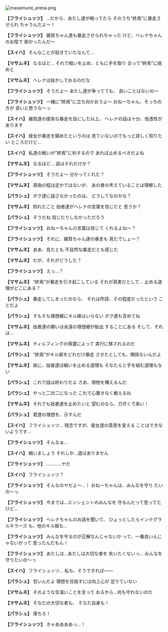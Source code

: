
![masamune_arena.png](../images/backgrounds/masamune_arena.png)

**【フライシュッツ】**
…だから、あたし達が戦ってたら
そのうち“終焉”に暴走させられ
ちゃうんだよ～！

**【フライシュッツ】**
雑賀ちゃん達も暴走させられちゃった
けど、ヘレナちゃんのお陰で
助かったんだ～

**【スイハ】**
そんなことが起きていたなんて…

**【マサムネ】**
なるほど…
それで戦いを止め、ともに手を取り
合って“終焉”に挑めと

**【マサムネ】**
ヘレナは抜かしておるのだな

**【フライシュッツ】**
そうだよ～
あたし達が争ってても、
良いことはないの～

**【フライシュッツ】**
一緒に“終焉”に立ち向かおうよ～
おねーちゃん、そっちの方が
良いと思うな～っ

**【スイハ】**
雑賀達の唐突な暴走を目にした以上、
ヘレナの話は十分、信憑性が
あります

**【スイハ】**
彼女が暴走を鎮めたというのは
見ていないのでもっと詳しく知りたい
ところだけど…

**【スイハ】**
私達の戦いが“終焉”に利するので
あれば止めるべきだよね

**【マサムネ】**
なるほど…
話はそれだけか？

**【フライシュッツ】**
そうだよ～
分かってくれた？

**【マサムネ】**
真偽の程は定かではないが、
あの者の考えていることは理解した

**【パラシュ】**
ボク達に話さなかったのは、
どうしてなのかな？

**【マサムネ】**
知れたこと
拙者達がヘレナの言葉を信じたと
思うか？

**【パラシュ】**
そうだね
信じたりしなかっただろう

**【フライシュッツ】**
おねーちゃんの言葉は信じて
くれるよね～？

**【フライシュッツ】**
それに、雑賀ちゃん達の暴走も
見たでしょ～？

**【マサムネ】**
ああ、見たとも
不自然な暴走だとも感じた

**【マサムネ】**
だが、それがどうした？

**【フライシュッツ】**
えっ…？

**【マサムネ】**
“終焉”が暴走を引き起こしている
それが真実だとして…
止める道理がどこにある？

**【パラシュ】**
暴走してしまったのなら、
それは所詮、その程度だったという
ことだよ

**【パラシュ】**
そもそも理想郷にキル姫はいらない
ボク達も含めてね

**【マサムネ】**
拙者達の願いは永遠の理想郷が船出
することにある
そして、それは…

**【マサムネ】**
ティルフィングの帰還によって
実行に移されるのだ

**【パラシュ】**
“終焉”がキル姫をどれだけ暴走
させたとしても、関係ないんだよ

**【マサムネ】**
故に、拙者達は戦いを止める道理も
そなたらと手を組む道理もない

**【パラシュ】**
これで話は終わりだよ
さあ、得物を構えるんだ

**【パラシュ】**
やっと二対二になった
これで心置きなく戦えるね

**【マサムネ】**
それでも拙者達を止めたいと
望むのなら、力尽くで来い！

**【パラシュ】**
君達の理想を、示すんだ

**【スイハ】**
フライシュッツ…
残念ですが、彼女達の意思を変える
ことはできないようです…

**【フライシュッツ】**
そんなぁ…

**【スイハ】**
戦いましょう
それしか…道はありません

**【フライシュッツ】**
…………ヤだ

**【スイハ】**
フライシュッツ？

**【フライシュッツ】**
そんなのヤだよ～…！
おねーちゃんは、みんなを守り
たいの～っ

**【フライシュッツ】**
今までは…エンシェントのみんなを
守るんだって思ってたけど…

**【フライシュッツ】**
ヘレナちゃんのお話を聞いて、
ひょっとしたらインテグラルキラーズ
も、他のキル姫も…

**【フライシュッツ】**
みんなを守るのが正解なんじゃないか
って、一番良いんじゃないかって
思ったんだもん！

**【フライシュッツ】**
あたしは…あたしは大切な者を
失いたくないっ…
みんなを守りたいの～っ

**【スイハ】**
フライシュッツ…
私も、そうできれば――

**【パラシュ】**
甘いんだよ
理想を目指すには向上心が
足りていない

**【マサムネ】**
そのような生温いことを言って
おるから…何も守れないのだ

**【マサムネ】**
そなたの大切な者も、
そなた自身も！

**【パラシュ】**
落ちろ！

**【フライシュッツ】**
きゃああああっ…！
